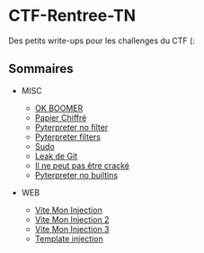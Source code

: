 # CTF-Rentree-TN

Des petits write-ups pour les challenges du CTF (:

## Sommaires

- MISC
  - [OK BOOMER](./ok-boomer)
  - [Papier Chiffré](./papier-chiffre)
  - [Pyterpreter no filter](./pypreter-1)
  - [Pyterpreter filters](./pypreter-2)
  - [Sudo](./sudo)
  - [Leak de Git](./leak-git)
  - [Il ne peut pas être cracké](./pas-crackeable)
  - [Pyterpreter no builtins](./pypreter-3)
  
- WEB
  - [Vite Mon Injection](./injection-1)
  - [Vite Mon Injection 2](./injection-2)
  - [Vite Mon Injection 3](./injection-3)
  - [Template injection](./injection-4)

